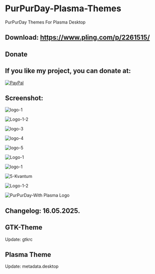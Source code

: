 # PurPurDay-Plasma-Themes
PurPurDay Themes For Plasma Desktop

Download: https://www.pling.com/p/2261515/
------------------------------------------


<html>
  <head>
    <meta charset="utf-8" />
  </head>
  <body>
    <h2>Donate</h2>
    <h2>If you like my project, you can donate at:</h2>
    <a href="https://www.paypal.com/paypalme/VesnaLazic">
    <img src="PayPal.png" alt="PayPal" />
    </a>
  </body>
</html>


Screenshot:
-----------

![logo-1](https://github.com/user-attachments/assets/18dad6a9-9f2e-4aa5-8c2b-8eec60bca6f5)

![Logo-1-2](https://github.com/user-attachments/assets/6472ac73-2e85-46a3-842a-da326f1b38fb)

![logo-3](https://github.com/user-attachments/assets/e0214e16-428a-4b5d-94a5-40b86c833c05)

![logo-4](https://github.com/user-attachments/assets/692cadea-2d63-490c-94ba-7dd89be46102)

![logo-5](https://github.com/user-attachments/assets/f6e61321-ec31-44a5-9444-61062fc42818)

![Logo-1](https://github.com/user-attachments/assets/64a49119-bfc4-4075-a661-21dae77e3710)

![logo-1](https://github.com/user-attachments/assets/69a280d0-9c53-4c44-8d5f-561bfa1763aa)

![5-Kvantum](https://github.com/user-attachments/assets/f8a01da9-4752-4220-a62d-c2b90047e4d1)

![Logo-1-2](https://github.com/user-attachments/assets/cf0f5528-0aa0-492f-8b1b-8dee61d10bbb)

![PurPurDay-With Plasma Logo](https://github.com/user-attachments/assets/e6d86952-5780-4b26-a7c7-12efd28dcfe7)

Changelog: 16.05.2025.
----------------------

GTK-Theme
----------

Update: gtkrc

Plasma Theme
------------

Update: metadata.desktop
